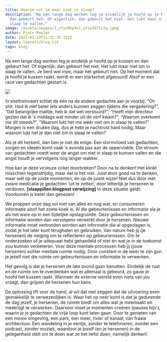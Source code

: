 ```yaml
---
title: Waarom val ik maar niet in slaap?
description: "Na een lange dag werken leg je eindelijk je hoofd op je kussen en
  dan gebeurt het. Of eigenlijk: dan gebeurt het niet. Het lukt maar niet om in
  slaap te vallen."
image: /assets/images/1_nfyx05p4n1_qtiw3d71c2g.jpeg
author: Pjotr Peulen
date: 2021-01-23T11:32:30.322Z
layout: layouts/blog.njk
tags: blog
---
```

Na een lange dag werken leg je eindelijk je hoofd op je kussen en dan gebeurt het. Of eigenlijk: dan gebeurt het niet. Het lukt maar niet om in slaap te vallen. Je bent wel moe, maar het gebeurt niet. Op het moment dat je hoofd je kussen raakt, wordt er een startschot afgevuurd! Alsof er een race van gedachten gestart is. 

![](/assets/images/1_nfyx05p4n1_qtiw3d71c2g.jpeg)

In sneltreinvaart schiet de één na de andere gedachte aan je voorbij. “Oh shit. Had ik niet beter iets anders kunnen zeggen tijdens die vergadering?”, “Dat belangrijke mailtje, heb ik dat wel verstuurd?”, “Heeft mijn directeur gezien dat ik ‘s middags wat minder uit de verf kwam?”. “Waarom overkomt me dit steeds?”, “Waarom lukt het me wéér niet om in slaap te vallen?” Morgen is een drukke dag, dus je hebt je nachtrust hard nodig. Maar waarom lukt het je dan niet om in slaap te vallen?

Als je dit herkent, dan ben je niet de enige. Een stormvloed van gedachten, zorgen en ideeën komt vaak ‘s avonds pas aan de oppervlakte. Die stroom van gedachten voedt weer de angst om niet in slaap te kunnen vallen en die angst houdt je vervolgens nog langer wakker.

Hoe kan je deze vicieuze cirkel doorbreken? Door na te denken! Het klinkt misschien tegenstrijdig, maar dat is het niet. Juist door goed na te denken, maar wél op de juiste momenten, én op de juiste wijze! Niet dus door met zware medicatie je gedachten ‘uit te zetten’, door letterlijk je hersenen te verdoven. **\[slaappillen blogpost verwijzing]** In deze situatie geldt: Voorkomen is beter dan genezen!

We proppen onze dag vol met van alles en nog wat, en consumeren informatie alsof het zoete koek is. Al die gebeurtenissen en informatie sla je als het ware op in een tijdelijke opslagruimte. Deze gebeurtenissen en informatie worden dan vervolgens verwerkt door je hersenen. Nieuwe informatie moet verbonden worden aan informatie die al opgeslagen is, zodat je het later kunt terughalen en gebruiken. Van nature heb jij (je hersenen) de neiging om te reflecteren op gebeurtenissen. Om te onderzoeken of je adequaat hebt gehandeld of niet én wat je in de toekomst zou kunnen verbeteren. Voor deze mentale processen heb jij (jouw hersenen) echter mentale ruimte nodig. Door constant in de weer te zijn gun je jezelf niet die ruimte om gebeurtenissen en informatie te verwerken.

Het gevolg is dat je hersenen de late avond gaan benutten. Eindelijk de rust en de ruimte om te overdenken wat er allemaal is gebeurd, zo gauw je hoofd het kussen raakt. Wanneer de externe wereld even niets van jou vraagt, dan grijpen de hersenen hun kans.

De oplossing lift voor de hand, al wil dat niet zeggen dat de uitvoering even gemakkelijk te verwezenlijken is. Waar het op neer komt is dat je gedurende de dag jezelf, je hersenen, de ruimte biedt om alles wat je meemaakt en meekrijgt te verwerken. Daarvoor moet je momenten creëren (pauzes bijv.), waarin je je gedachten de vrije loop kunt laten gaan. Door te genieten van een mooie omgeving, een park, een meer, rivier of kanaal, van fraaie architectuur. Een wandeling in je eentje, zonder te telefoneren, zonder een podcast, zonder muziek, waardoor je jezelf (en je hersenen) in de gelegenheid stelt om te doen wat ze het liefst doen, namelijk denken!